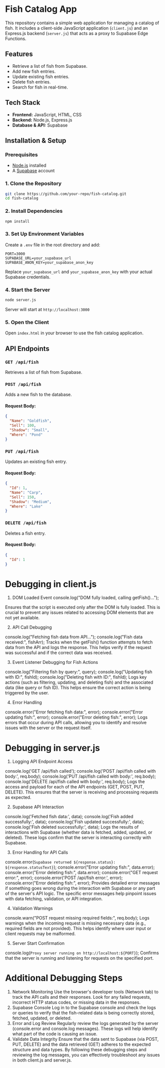 # Fish Catalog App

This repository contains a simple web application for managing a catalog of fish. It includes a client-side JavaScript application (`client.js`) and an Express.js backend (`server.js`) that acts as a proxy to Supabase Edge Functions.

## Features
- Retrieve a list of fish from Supabase.
- Add new fish entries.
- Update existing fish entries.
- Delete fish entries.
- Search for fish in real-time.

## Tech Stack
- **Frontend:** JavaScript, HTML, CSS
- **Backend:** Node.js, Express.js
- **Database & API:** Supabase


## Installation & Setup
### Prerequisites
- [Node.js](https://nodejs.org/) installed
- A [Supabase](https://supabase.com/) account

### 1. Clone the Repository
```sh
git clone https://github.com/your-repo/fish-catalog.git
cd fish-catalog
```

### 2. Install Dependencies
```sh
npm install
```

### 3. Set Up Environment Variables
Create a `.env` file in the root directory and add:
```
PORT=3000
SUPABASE_URL=your_supabase_url
SUPABASE_ANON_KEY=your_supabase_anon_key
```
Replace `your_supabase_url` and `your_supabase_anon_key` with your actual Supabase credentials.

### 4. Start the Server
```sh
node server.js
```
Server will start at `http://localhost:3000`

### 5. Open the Client
Open `index.html` in your browser to use the fish catalog application.


## API Endpoints
### `GET /api/fish`
Retrieves a list of fish from Supabase.

### `POST /api/fish`
Adds a new fish to the database.
#### Request Body:
```json
{
  "Name": "Goldfish",
  "Sell": 100,
  "Shadow": "Small",
  "Where": "Pond"
}
```

### `PUT /api/fish`
Updates an existing fish entry.
#### Request Body:
```json
{
  "Id": 1,
  "Name": "Carp",
  "Sell": 150,
  "Shadow": "Medium",
  "Where": "Lake"
}
```

### `DELETE /api/fish`
Deletes a fish entry.
#### Request Body:
```json
{
  "Id": 1
}
```


# Debugging in client.js
1. DOM Loaded Event
console.log("DOM fully loaded, calling getFish()...");

Ensures that the script is executed only after the DOM is fully loaded. This is crucial to prevent any issues related to accessing DOM elements that are not yet available.

2. API Call Debugging

console.log("Fetching fish data from API...");
console.log("Fish data received:", fishArr);
Tracks when the getFish() function attempts to fetch data from the API and logs the response. This helps verify if the request was successful and if the correct data was received.

3. Event Listener Debugging for Fish Actions

console.log("Filtering fish by query:", query);
console.log("Updating fish with ID:", fishId);
console.log("Deleting fish with ID:", fishId);
Logs key actions (such as filtering, updating, and deleting fish) and the associated data (like query or fish ID). This helps ensure the correct action is being triggered by the user.

4. Error Handling

console.error("Error fetching fish data:", error);
console.error("Error updating fish:", error);
console.error("Error deleting fish:", error);
Logs errors that occur during API calls, allowing you to identify and resolve issues with the server or the request itself.

# Debugging in server.js

1. Logging API Endpoint Access

console.log('GET /api/fish called');
console.log('POST /api/fish called with body:', req.body);
console.log('PUT /api/fish called with body:', req.body);
console.log('DELETE /api/fish called with body:', req.body);
Logs the access and payload for each of the API endpoints (GET, POST, PUT, DELETE). This ensures that the server is receiving and processing requests as expected.

2. Supabase API Interaction

console.log('Fetched fish data:', data);
console.log('Fish added successfully:', data);
console.log('Fish updated successfully:', data);
console.log('Fish deleted successfully:', data);
Logs the results of interactions with Supabase (whether data is fetched, added, updated, or deleted). These logs confirm that the server is interacting correctly with Supabase.

3. Error Handling for API Calls

console.error(`Supabase returned ${response.status}: ${response.statusText}`);
console.error("Error updating fish:", data.error);
console.error("Error deleting fish:", data.error);
console.error("GET request error:", error);
console.error('POST /api/fish error:', error);
console.error("Error deleting fish:", error);
Provides detailed error messages if something goes wrong during the interaction with Supabase or any part of the server's API logic. The specific error messages help pinpoint issues with data fetching, validation, or API integration.

4. Validation Warnings

console.warn("POST request missing required fields:", req.body);
Logs warnings when the incoming request is missing necessary data (e.g., required fields are not provided). This helps identify where user input or client requests may be malformed.

5. Server Start Confirmation

console.log(`Proxy server running on http://localhost:${PORT}`);
Confirms that the server is running and listening for requests on the specified port.


# Additional Debugging Steps
1. Network Monitoring
Use the browser's developer tools (Network tab) to track the API calls and their responses. Look for any failed requests, incorrect HTTP status codes, or missing data in the responses.
2. Supabase Console
Log in to the Supabase console and check the logs or queries to verify that the fish-related data is being correctly stored, fetched, updated, or deleted.
3. Error and Log Review
Regularly review the logs generated by the server (console.error and console.log messages). These logs will help identify what part of the code is causing an issue.
4. Validate Data Integrity
Ensure that the data sent to Supabase (via POST, PUT, DELETE) and the data retrieved (GET) adheres to the expected structure and data types.
By following these debugging steps and reviewing the log messages, you can effectively troubleshoot any issues in both client.js and server.js.